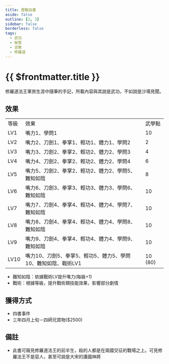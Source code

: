 ```yaml
---
title: 歷戰血書
aside: false
outline: [2, 3]
sidebar: false
borderless: false
tags:
  - 武功
  - 秘笈
  - 泥教
  - 修羅道
---
```


# {{ $frontmatter.title }}

<BookItemIcon :size="`medium`" :needLink="false" :no="4010" :style="'float: right;'" />

修羅道法王軍旅生涯中隨筆的手記，所載內容與其說是武功，不如說是沙場見聞。
<br clear="all" />

## 效果

<table>
    <tr>
        <td>等級</td>
        <td>效果</td>
        <td>武學點</td>
    </tr>
    <tr>
        <td>LV1</td>
        <td>嘴力1、學問1</td>
        <td>10</td>
    </tr>
    <tr>
        <td>LV2</td>
        <td>嘴力2、刀劍1、拳掌1、輕功1、體力1、學問2</td>
        <td>2</td>
    </tr>
    <tr>
        <td>LV3</td>
        <td>嘴力3、刀劍2、拳掌2、輕功2、體力2、學問3</td>
        <td>4</td>
    </tr>
    <tr>
        <td>LV4</td>
        <td>嘴力4、刀劍2、拳掌2、輕功2、體力2、學問4</td>
        <td>6</td>
    </tr>
    <tr>
        <td>LV5</td>
        <td>嘴力5、刀劍2、拳掌2、輕功2、體力2、學問5、難知如陰</td>
        <td>8</td>
    </tr>
    <tr>
        <td>LV6</td>
        <td>嘴力6、刀劍3、拳掌3、輕功3、體力3、學問6、難知如陰</td>
        <td>10</td>
    </tr>
    <tr>
        <td>LV7</td>
        <td>嘴力7、刀劍4、拳掌4、輕功4、體力4、學問7、難知如陰</td>
        <td>10</td>
    </tr>
    <tr>
        <td>LV8</td>
        <td>嘴力8、刀劍4、拳掌4、輕功4、體力4、學問8、難知如陰</td>
        <td>10</td>
    </tr>
    <tr>
        <td>LV9</td>
        <td>嘴力9、刀劍4、拳掌4、輕功4、體力4、學問9、難知如陰</td>
        <td>10</td>
    </tr>
    <tr>
        <td>LV10</td>
        <td>嘴力10、刀劍5、拳掌5、輕功5、體力5、學問10、難知如陰、戰術LV1</td>
        <td>10 (80)</td>
    </tr>
</table>

- 難知如陰：依據戰術LV提升嘴力(每級+1)
- 戰術：根據等級，提升戰術類技能效果，影響部分劇情

## 獲得方式

- 四書事件
- 三年四月上旬－四師兄買物($2500)

## 備註

- 此書可窺見修羅道法王的前半生，殺的人都是在兩國交征的戰場之上。可見修羅法王不是惡人，甚至可說是大宋的護國神將
